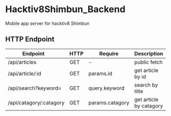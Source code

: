 # Hacktiv8Shimbun_Backend
Mobile app server for hacktiv8 Shimbun

## HTTP Endpoint
| Endpoint         | HTTP | Require   | Description          |
|------------------|------|-----------|----------------------|
| /api/articles    | GET  | -         | public fetch         |
| /api/article/:id | GET  | params.id | get article by id    |
| /api/search?keyword= | GET | query.keyword | search by title |
| /api/catagory/:catagory | GET | params.catagory | get article by catagory |
